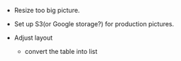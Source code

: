 
- Resize too big picture.
- Set up S3(or Google storage?) for production pictures.

- Adjust layout 
  - convert the table into list
  